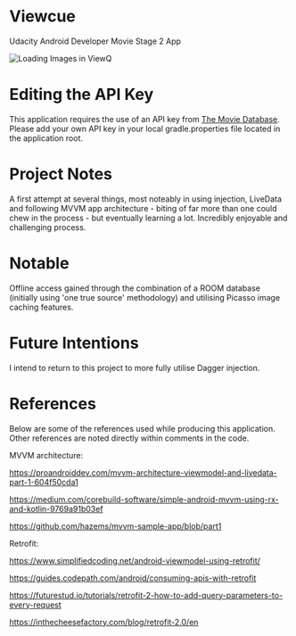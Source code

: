 # Viewcue
Udacity Android Developer Movie Stage 2 App

![Loading Images in ViewQ](http://s696797961.websitehome.co.uk/lundie/ghub_gif/lundie_viewCue_imageLoad3.gif)

# Editing the API Key
This application requires the use of an API key from [The Movie Database](https://www.themoviedb.org/). Please add your own API key in your local gradle.properties file located in the application root.

# Project Notes
A first attempt at several things, most noteably in using injection, LiveData and following MVVM app architecture - biting of far more than one could chew in the process - but eventually learning a lot. Incredibly enjoyable and challenging process. 

# Notable
Offline access gained through the combination of a ROOM database (initially using 'one true source' methodology) and utilising Picasso image caching features.

# Future Intentions
I intend to return to this project to more fully utilise Dagger injection.

# References

Below are some of the references used while producing this application. Other references are noted directly within comments in the code.

MVVM architecture:

https://proandroiddev.com/mvvm-architecture-viewmodel-and-livedata-part-1-604f50cda1

https://medium.com/corebuild-software/simple-android-mvvm-using-rx-and-kotlin-9769a91b03ef

https://github.com/hazems/mvvm-sample-app/blob/part1

Retrofit:

https://www.simplifiedcoding.net/android-viewmodel-using-retrofit/

https://guides.codepath.com/android/consuming-apis-with-retrofit

https://futurestud.io/tutorials/retrofit-2-how-to-add-query-parameters-to-every-request

https://inthecheesefactory.com/blog/retrofit-2.0/en
